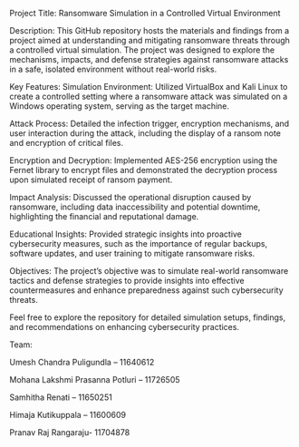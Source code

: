 Project Title: Ransomware Simulation in a Controlled Virtual Environment

Description: This GitHub repository hosts the materials and findings from a project aimed at understanding and mitigating ransomware threats through a controlled virtual simulation. The project was designed to explore the mechanisms, impacts, and defense strategies against ransomware attacks in a safe, isolated environment without real-world risks.

Key Features: Simulation Environment: Utilized VirtualBox and Kali Linux to create a controlled setting where a ransomware attack was simulated on a Windows operating system, serving as the target machine.

Attack Process: Detailed the infection trigger, encryption mechanisms, and user interaction during the attack, including the display of a ransom note and encryption of critical files.

Encryption and Decryption: Implemented AES-256 encryption using the Fernet library to encrypt files and demonstrated the decryption process upon simulated receipt of ransom payment.

Impact Analysis: Discussed the operational disruption caused by ransomware, including data inaccessibility and potential downtime, highlighting the financial and reputational damage.

Educational Insights: Provided strategic insights into proactive cybersecurity measures, such as the importance of regular backups, software updates, and user training to mitigate ransomware risks.

Objectives: The project’s objective was to simulate real-world ransomware tactics and defense strategies to provide insights into effective countermeasures and enhance preparedness against such cybersecurity threats.

Feel free to explore the repository for detailed simulation setups, findings, and recommendations on enhancing cybersecurity practices.

Team:

Umesh Chandra Puligundla – 11640612

Mohana Lakshmi Prasanna Potluri – 11726505

Samhitha Renati – 11650251

Himaja Kutikuppala – 11600609

Pranav Raj Rangaraju- 11704878
